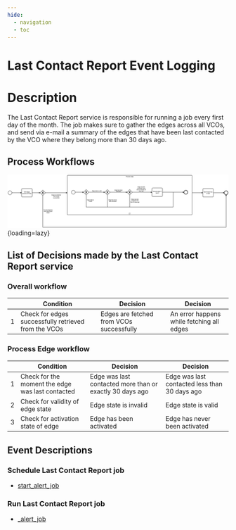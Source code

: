 ```yaml
---
hide:
  - navigation
  - toc
---
```


# Last Contact Report Event Logging

# Description

The Last Contact Report service is responsible for running a job every first day of the month. The job makes sure to
gather the edges across all VCOs, and send via e-mail a summary of the edges that have been last contacted by the VCO
where they belong more than 30 days ago.

## Process Workflows
![](../../images/last-contact-report.png){loading=lazy}

## List of Decisions made by the Last Contact Report service
### Overall workflow
|     | Condition                                                                                                | Decision                                 | Decision                                  |
|-----|----------------------------------------------------------------------------------------------------------|------------------------------------------|-------------------------------------------|
| 1   | Check for edges successfully retrieved from the VCOs                                                     | Edges are fetched from VCOs successfully | An error happens while fetching all edges |

### Process Edge workflow
|     | Condition                                        | Decision                                                 | Decision                                      |
|-----|--------------------------------------------------|----------------------------------------------------------|-----------------------------------------------|
| 1   | Check for the moment the edge was last contacted | Edge was last contacted more than or exactly 30 days ago | Edge was last contacted less than 30 days ago |
| 2   | Check for validity of edge state                 | Edge state is invalid                                    | Edge state is valid                           |
| 3   | Check for activation state of edge               | Edge has been activated                                  | Edge has never been activated                 |


## Event Descriptions
### Schedule Last Contact Report job
* [start_alert_job](../services/last-contact-report/actions/alert/start_alert_job.md)

### Run Last Contact Report job
* [_alert_job](../services/last-contact-report/actions/alert/_alert_job.md)
